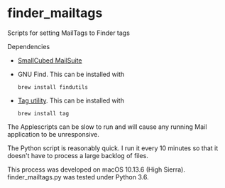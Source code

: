 # finder_mailtags
Scripts for setting MailTags to Finder tags

Dependencies

* [SmallCubed MailSuite](https://smallcubed.com)

* GNU Find. This can be installed with

	```brew install findutils```
	
* [Tag utility](https://github.com/jdberry/tag). This can be installed with

	```brew install tag```

The Applescripts can be slow to run and will cause any running Mail application to be unresponsive. 

The Python script is reasonably quick. I run it every 10 minutes so that it doesn't have to process a large backlog of files. 

This process was developed on macOS 10.13.6 (High Sierra). finder_mailtags.py was tested under Python 3.6.
